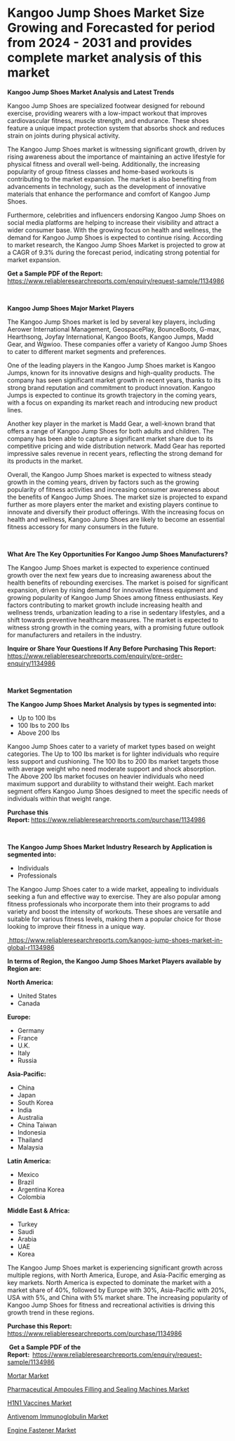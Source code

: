 <p><h1>Kangoo Jump Shoes Market Size Growing and Forecasted for period from 2024 - 2031 and provides complete market analysis of this market</h1></p><p><strong>Kangoo Jump Shoes Market Analysis and Latest Trends</strong></p>
<p><p>Kangoo Jump Shoes are specialized footwear designed for rebound exercise, providing wearers with a low-impact workout that improves cardiovascular fitness, muscle strength, and endurance. These shoes feature a unique impact protection system that absorbs shock and reduces strain on joints during physical activity.</p><p>The Kangoo Jump Shoes market is witnessing significant growth, driven by rising awareness about the importance of maintaining an active lifestyle for physical fitness and overall well-being. Additionally, the increasing popularity of group fitness classes and home-based workouts is contributing to the market expansion. The market is also benefiting from advancements in technology, such as the development of innovative materials that enhance the performance and comfort of Kangoo Jump Shoes.</p><p>Furthermore, celebrities and influencers endorsing Kangoo Jump Shoes on social media platforms are helping to increase their visibility and attract a wider consumer base. With the growing focus on health and wellness, the demand for Kangoo Jump Shoes is expected to continue rising. According to market research, the Kangoo Jump Shoes Market is projected to grow at a CAGR of 9.3% during the forecast period, indicating strong potential for market expansion.</p></p>
<p><strong>Get a Sample PDF of the Report:&nbsp;</strong> <a href="https://www.reliableresearchreports.com/enquiry/request-sample/1134986">https://www.reliableresearchreports.com/enquiry/request-sample/1134986</a></p>
<p>&nbsp;</p>
<p><strong>Kangoo Jump Shoes Major Market Players</strong></p>
<p><p>The Kangoo Jump Shoes market is led by several key players, including Aerower International Management, GeospacePlay, BounceBoots, G-max, Hearthsong, Joyfay International, Kangoo Boots, Kangoo Jumps, Madd Gear, and Wgwioo. These companies offer a variety of Kangoo Jump Shoes to cater to different market segments and preferences.</p><p>One of the leading players in the Kangoo Jump Shoes market is Kangoo Jumps, known for its innovative designs and high-quality products. The company has seen significant market growth in recent years, thanks to its strong brand reputation and commitment to product innovation. Kangoo Jumps is expected to continue its growth trajectory in the coming years, with a focus on expanding its market reach and introducing new product lines.</p><p>Another key player in the market is Madd Gear, a well-known brand that offers a range of Kangoo Jump Shoes for both adults and children. The company has been able to capture a significant market share due to its competitive pricing and wide distribution network. Madd Gear has reported impressive sales revenue in recent years, reflecting the strong demand for its products in the market.</p><p>Overall, the Kangoo Jump Shoes market is expected to witness steady growth in the coming years, driven by factors such as the growing popularity of fitness activities and increasing consumer awareness about the benefits of Kangoo Jump Shoes. The market size is projected to expand further as more players enter the market and existing players continue to innovate and diversify their product offerings. With the increasing focus on health and wellness, Kangoo Jump Shoes are likely to become an essential fitness accessory for many consumers in the future.</p></p>
<p>&nbsp;</p>
<p><strong>What Are The Key Opportunities For Kangoo Jump Shoes Manufacturers?</strong></p>
<p><p>The Kangoo Jump Shoes market is expected to experience continued growth over the next few years due to increasing awareness about the health benefits of rebounding exercises. The market is poised for significant expansion, driven by rising demand for innovative fitness equipment and growing popularity of Kangoo Jump Shoes among fitness enthusiasts. Key factors contributing to market growth include increasing health and wellness trends, urbanization leading to a rise in sedentary lifestyles, and a shift towards preventive healthcare measures. The market is expected to witness strong growth in the coming years, with a promising future outlook for manufacturers and retailers in the industry.</p></p>
<p><strong>Inquire or Share Your Questions If Any Before Purchasing This Report:</strong> <a href="https://www.reliableresearchreports.com/enquiry/pre-order-enquiry/1134986">https://www.reliableresearchreports.com/enquiry/pre-order-enquiry/1134986</a></p>
<p>&nbsp;</p>
<p><strong>Market Segmentation</strong></p>
<p><strong>The Kangoo Jump Shoes Market Analysis by types is segmented into:</strong></p>
<p><ul><li>Up to 100 Ibs</li><li>100 Ibs to 200 Ibs</li><li>Above 200 Ibs</li></ul></p>
<p><p>Kangoo Jump Shoes cater to a variety of market types based on weight categories. The Up to 100 Ibs market is for lighter individuals who require less support and cushioning. The 100 Ibs to 200 Ibs market targets those with average weight who need moderate support and shock absorption. The Above 200 Ibs market focuses on heavier individuals who need maximum support and durability to withstand their weight. Each market segment offers Kangoo Jump Shoes designed to meet the specific needs of individuals within that weight range.</p></p>
<p><strong>Purchase this Report:&nbsp;</strong><a href="https://www.reliableresearchreports.com/purchase/1134986">https://www.reliableresearchreports.com/purchase/1134986</a></p>
<p>&nbsp;</p>
<p><strong>The Kangoo Jump Shoes Market Industry Research by Application is segmented into:</strong></p>
<p><ul><li>Individuals</li><li>Professionals</li></ul></p>
<p><p>The Kangoo Jump Shoes cater to a wide market, appealing to individuals seeking a fun and effective way to exercise. They are also popular among fitness professionals who incorporate them into their programs to add variety and boost the intensity of workouts. These shoes are versatile and suitable for various fitness levels, making them a popular choice for those looking to improve their fitness in a unique way.</p></p>
<p><a href="https://www.reliableresearchreports.com/kangoo-jump-shoes-market-in-global-r1134986">&nbsp;https://www.reliableresearchreports.com/kangoo-jump-shoes-market-in-global-r1134986</a></p>
<p><strong>In terms of Region, the Kangoo Jump Shoes Market Players available by Region are:</strong></p>
<p>
    <p> <strong> North America: </strong>
        <ul>
            <li>United States</li>
            <li>Canada</li>
        </ul>
        </p> 
    <p> <strong> Europe: </strong>
        <ul>
            <li>Germany</li>
            <li>France</li>
            <li>U.K.</li>
            <li>Italy</li>
            <li>Russia</li>
        </ul>
        </p> 
    <p> <strong> Asia-Pacific: </strong>
        <ul>
            <li>China</li>
            <li>Japan</li>
            <li>South Korea</li>
            <li>India</li>
            <li>Australia</li>
            <li>China Taiwan</li>
            <li>Indonesia</li>
            <li>Thailand</li>
            <li>Malaysia</li>
        </ul>
        </p> 
    <p> <strong> Latin America: </strong>
        <ul>
            <li>Mexico</li>
            <li>Brazil</li>
            <li>Argentina Korea</li>
            <li>Colombia</li>
        </ul>
        </p> 
    <p> <strong> Middle East & Africa: </strong>
        <ul>
            <li>Turkey</li>
            <li>Saudi</li>
            <li>Arabia</li>
            <li>UAE</li>
            <li>Korea</li>
        </ul>
    </p>
    </p>
<p><p>The Kangoo Jump Shoes market is experiencing significant growth across multiple regions, with North America, Europe, and Asia-Pacific emerging as key markets. North America is expected to dominate the market with a market share of 40%, followed by Europe with 30%, Asia-Pacific with 20%, USA with 5%, and China with 5% market share. The increasing popularity of Kangoo Jump Shoes for fitness and recreational activities is driving this growth trend in these regions.</p></p>
<p><strong>Purchase this Report: </strong><a href="https://www.reliableresearchreports.com/purchase/1134986">https://www.reliableresearchreports.com/purchase/1134986</a></p>
<p>&nbsp;<strong>Get a Sample PDF of the Report:&nbsp;&nbsp;</strong><a href="https://www.reliableresearchreports.com/enquiry/request-sample/1134986">https://www.reliableresearchreports.com/enquiry/request-sample/1134986</a></p>
<p><strong></strong></p>
<p><p><a href="https://medium.com/@richard.james09789/future-trends-in-global-mortar-market-market-insights-and-analysis-from-2024-to-2031-in-158-pages-55db36cb5d4e">Mortar Market</a></p><p><a href="https://github.com/jadenRaynor/Market-Research-Report-List-1/blob/main/pharmaceutical-ampoules-filling-and-sealing-machines-market.md">Pharmaceutical Ampoules Filling and Sealing Machines Market</a></p><p><a href="https://issuu.com/reportprime-2/docs/h1n1-vaccines-market-size-2030.pptx">H1N1 Vaccines Market</a></p><p><a href="https://issuu.com/reportprime-2/docs/antivenom-immunoglobulin-market-size-2030.pptx">Antivenom Immunoglobulin Market</a></p><p><a href="https://github.com/JordyBecker/Market-Research-Report-List-1/blob/main/engine-fastener-market.md">Engine Fastener Market</a></p></p>